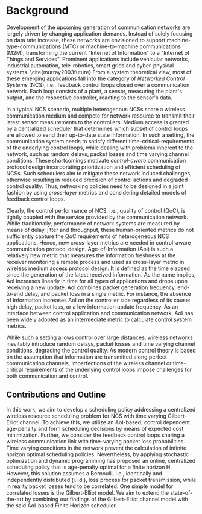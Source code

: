 # Background

Development of the upcoming generation of communication networks are largely
driven by changing application demands. Instead of solely focusing on data rate
increase, these networks are envisioned to support machine-type-communications
(MTC) or machine-to-machine communications (M2M), transforming the current
"Internet of Information" to a "Internet of Things and Services". Prominent
applications include vehicular networks, industrial automation, tele-robotics,
smart grids and cyber-physical systems. \cite{murray2003future} From a system
theoretical view, most of these emerging applications fall into the category of
_Networked Control Systems_ (NCS), i.e., feedback control loops closed
over a communication network. Each loop consists of a plant, a sensor, measuring
the plant's output, and the respective controller, reacting to the sensor's
data. 

In a typical NCS scenario, multiple heterogenous NCSs share a wireless
communication medium and compete for network resource to transmit their latest
sensor measurements to the controllers. Medium access is granted by a
centralized scheduler that determines which subset of control loops are allowed
to send their up-to-date state information. In such a setting, the communication
system needs to satisfy different time-critical-requirements of the underlying
control loops, while dealing with problems inherent to the network, such as
random delays, packet losses and time varying channel conditions. These
shortcomings motivate _control-aware_ communication protocol design
incorporating prioritization and efficient scheduling of NCSs. Such schedulers
aim to mitigate these network induced challenges, otherwise resulting in reduced
precision of control actions and degraded control quality. Thus, networking
policies need to be designed in a joint fashion by using _cross-layer_
metrics and considering detailed models of feedback control loops. 

Clearly, the control performance of NCS, i.e., quality of control (QoC), is
tightly coupled with the service provided by the communication network. While
traditionally, performance of network systems are measured by means of delay,
jitter and throughput, these human-oriented metrics do not sufficiently capture
the QoC requirements of heterogeneous NCS applications. Hence, new cross-layer
metrics are needed in control-aware communication protocol design.
Age-of-Information (AoI) is such a relatively new metric that measures the
information freshness at the receiver monitoring a remote process and used as
cross-layer metric in wireless medium access protocol design. It is defined as
the time elapsed since the generation of the latest received information. As the
name implies, AoI increases linearly in time for all types of applications and
drops upon receiving a new update. AoI combines packet generation frequency,
end-to-end delay, and packet loss in a single metric. For instance, the absence
of information increases AoI on the controller side regardless of its cause:
high delay, packet loss, or a low information update frequency. As an interface
between control application and communication network, AoI has been widely
adopted as an intermediate metric to calculate control system metrics. 

While such a setting allows control over large distances, wireless networks
inevitably introduce random delays, packet losses and time varying channel
conditions, degrading the control quality. As modern control theory is based on
the assumption that information are transmitted along perfect communication
channels, imperfections of the wireless channel or time-critical requirements of
the underlying control loops impose challenges for both communication and
control. 

## Contributions and Outline
In this work, we aim to develop a scheduling policy addressing a centralized
wireless resource scheduling problem for NCS with time varying Gilbert-Elliot
channel. To achieve this, we utilize an AoI-based, control dependent age-penalty
and form scheduling decisions by means of expected cost minimization. Further,
we consider the feedback control loops sharing a wireless communication link
with time-varying packet loss probabilities. Time varying conditions in the
network prevent the calculation of infinite horizon optimal scheduling policies.
Nevertheless, by applying stochastic optimization and dynamic programming has
proposed an online, centralized scheduling policy that is age-penalty optimal
for a finite horizon H. However, this solution assumes a Bernoulli, i.e.,
identically and independently distributed (i.i.d.), loss process for packet
transmission, while in reality packet losses tend to be correlated. One simple
model for correlated losses is the Gilbert-Elliot model. We aim to extend the
state-of-the-art by combining our findings of the Gilbert-Elliot channel model
with the said AoI-based Finite Horizon scheduler.
